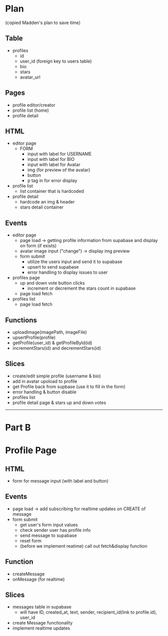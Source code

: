 # Plan

(copied Madden's plan to save time)

## Table

-   profiles
    -   id
    -   user_id (foreign key to users table)
    -   bio
    -   stars
    -   avatar_url

## Pages

-   profile editor/creator
-   profile list (home)
-   profile detail

## HTML

-   editor page
    -   FORM
        -   input with label for USERNAME
        -   input with label for BIO
        -   input with label for Avatar
        -   img (for preview of the avatar)
        -   button
        -   p tag in for error display
-   profile list
    -   list container that is hardcoded
-   profile detail
    -   hardcode an img & header
    -   stars detail container

## Events

-   editor page
    -   page load -> getting profile information from supabase and display on form (if exists)
    -   avatar image input ("change") -> display img preview
    -   form submit
        -   utilize the users input and send it to supabase
        -   upsert to send supabase
        -   error handling to display issues to user
-   profiles page
    -   up and down vote button clicks
        -   increment or decrement the stars count in supabase
    -   page load fetch
-   profiles list
    -   page load fetch

## Functions

-   uploadImage(imagePath, imageFile)
-   upsertProfile(profile)
-   getProfile(user_id) & getProfileById(id)
-   incrementStars(id) and decrementStars(id)

## Slices

-   create/edit simple profile (username & bio)
-   add in avatar upoload to profile
-   get Profile back from supbase (use it to fill in the form)
-   error handling & button disable
-   profiles list
-   profile detail page & stars up and down votes

---

# Part B

# Profile Page

## HTML

-   form for message input (with label and button)

## Events

-   page load -> add subscribing for realtime updates on CREATE of message
-   form submit
    -   get user's form input values
    -   check sender user has profile info
    -   send message to supabase
    -   reset form
    -   (before we implement reatime) call out fetch&display function

## Function

-   createMessage
-   onMessage (for realtime)

## Slices

-   messages table in supabase
    -   will have ID, created_at, text, sender, recipient_id(link to profile.id), user_id
-   create Message functionality
-   implement realtime updates
